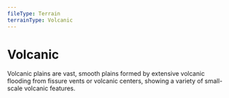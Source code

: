 ```yaml
---
fileType: Terrain
terrainType: Volcanic
---
```

# Volcanic
Volcanic plains are vast, smooth plains formed by extensive volcanic flooding from fissure vents or volcanic centers, showing a variety of small-scale volcanic features.
